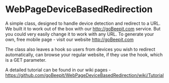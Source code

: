 WebPageDeviceBasedRedirection
=============================

A simple class, designed to handle device detection and redirect to a URL. We built it to work out of the box with our http://goBeepit.com service. But you could very easily change it to work with any URL. To generate your own, free mobile page - visit our website http://goBeepit.com

The class also leaves a hook so users from devices you wish to redirect automatically, can browse your regular website, if they use the hook, which is a GET parameter.

A detailed tutorial can be found in our wiki pages - https://github.com/goBeepit/WebPageDeviceBasedRedirection/wiki/Tutorial
